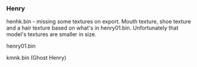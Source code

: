 ### Henry
henhk.bin - missing some textures on export. Mouth texture, shoe texture and a hair texture based on what's in henry01.bin. Unfortunately that model's textures are smaller in size.

henry01.bin

kmnk.bin (Ghost Henry)


